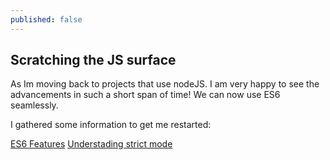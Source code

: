```yaml
---
published: false
---
```

## Scratching the JS surface

As Im moving back to projects that use nodeJS.
I am very happy to see the advancements in such a short span of time! We can now use ES6 seamlessly.

I gathered some information to get me restarted:

[ES6 Features](http://es6-features.org)
[Understading strict mode](http://azimi.me/2016/02/11/understanding-strict-mode.html)
